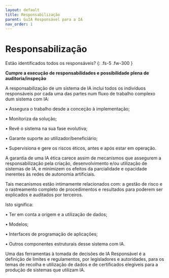 ```yaml
---
layout: default
title: Responsabilização
parent: GuIA Responsável para a IA
nav_order: 1
---
```



# Responsabilização

Estão identificados todos os responsáveis?
{: .fs-5 .fw-300 }


**Cumpre a execução de responsabilidades e possibilidade plena de auditoria/inspeção**

A responsabilização de um sistema de IA inclui todos os indivíduos responsáveis por cada uma das partes num fluxo de trabalho complexo dum sistema com IA:

• Assegura o trabalho desde a conceção à implementação;

• Monitoriza da solução;

• Revê o sistema na sua fase evolutiva;

• Garante suporte ao utilizador/beneficiário;

• Supervisiona e gere os riscos éticos, antes e após estar em operação.

&#x20;

A garantia de uma IA ética carece assim de mecanismos que assegurem a responsabilização pela criação, desenvolvimento e/ou utilização de sistemas de IA, e minimizem os efeitos da parcialidade e opacidade inerentes às redes de autonomia artificiais.

Tais mecanismos estão intimamente relacionados com: a gestão de risco e o rastreamento completo de procedimentos e resultados para poderem ser explicados e auditados por terceiros.

Isto significa:

• Ter em conta a origem e a utilização de dados;

• Modelos;

• Interfaces de programação de aplicações;

• Outros componentes estruturais desse sistema com IA.

Uma das ferramentas à tomada de decisões de IA Responsável é a definição de limites e regulamentos, por legisladores e autoridades, para os temas de recolha e utilização de dados e de certificados elegíveis para a produção de sistemas que utilizam IA.
